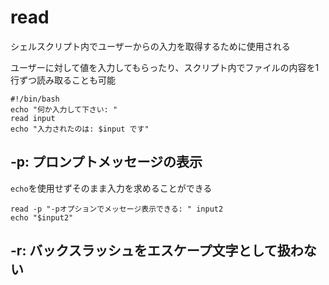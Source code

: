 # read
シェルスクリプト内でユーザーからの入力を取得するために使用される

ユーザーに対して値を入力してもらったり、スクリプト内でファイルの内容を1行ずつ読み取ることも可能

```shell
#!/bin/bash
echo "何か入力して下さい: "
read input
echo "入力されたのは: $input です"
```

## -p: プロンプトメッセージの表示
`echo`を使用せずそのまま入力を求めることができる

```shell
read -p "-pオプションでメッセージ表示できる: " input2
echo "$input2"
```

## -r: バックスラッシュをエスケープ文字として扱わない

